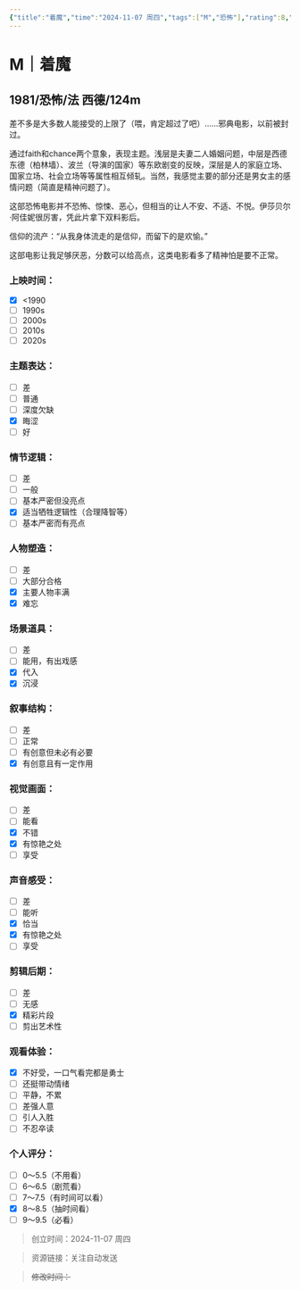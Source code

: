 ```yaml
---
{"title":"着魔","time":"2024-11-07 周四","tags":["M","恐怖"],"rating":8,"豆瓣":8,"dg-publish":true,"permalink":"/300 评价/M/新近看过/着魔/","dgPassFrontmatter":true,"created":"2024-11-07T21:03:46.373+08:00","updated":"2024-11-07T21:54:33.914+08:00"}
---
```


# M｜着魔
## 1981/恐怖/法 西德/124m
差不多是大多数人能接受的上限了（喂，肯定超过了吧）……邪典电影，以前被封过。

通过faith和chance两个意象，表现主题。浅层是夫妻二人婚姻问题，中层是西德东德（柏林墙）、波兰（导演的国家）等东欧剧变的反映，深层是人的家庭立场、国家立场、社会立场等等属性相互倾轧。当然，我感觉主要的部分还是男女主的感情问题（简直是精神问题了）。

这部恐怖电影并不恐怖、惊悚、恶心，但相当的让人不安、不适、不悦。伊莎贝尔·阿佳妮很厉害，凭此片拿下双料影后。

信仰的流产：“从我身体流走的是信仰，而留下的是欢愉。”

这部电影让我足够厌恶，分数可以给高点，这类电影看多了精神怕是要不正常。
### 上映时间：
- [x] <1990
- [ ] 1990s
- [ ] 2000s
- [ ] 2010s
- [ ] 2020s
### 主题表达：
- [ ] 差
- [ ] 普通
- [ ] 深度欠缺
- [x] 晦涩
- [ ] 好
### 情节逻辑：
- [ ] 差
- [ ] 一般
- [ ] 基本严密但没亮点
- [x] 适当牺牲逻辑性（合理降智等）
- [ ] 基本严密而有亮点
### 人物塑造：
- [ ] 差
- [ ] 大部分合格
- [x] 主要人物丰满
- [x] 难忘
### 场景道具：
- [ ] 差
- [ ] 能用，有出戏感
- [x] 代入
- [x] 沉浸
### 叙事结构：
- [ ] 差
- [ ] 正常
- [ ] 有创意但未必有必要
- [x] 有创意且有一定作用
### 视觉画面：
- [ ] 差
- [ ] 能看
- [x] 不错
- [x] 有惊艳之处
- [ ] 享受
### 声音感受：
- [ ] 差
- [ ] 能听
- [x] 恰当
- [x] 有惊艳之处
- [ ] 享受
### 剪辑后期：
- [ ] 差
- [ ] 无感
- [x] 精彩片段
- [ ] 剪出艺术性
### 观看体验：
- [x] 不好受，一口气看完都是勇士
- [ ] 还挺带动情绪
- [ ] 平静，不累
- [ ] 差强人意
- [ ] 引人入胜
- [ ] 不忍卒读
### 个人评分：
- [ ] 0～5.5（不用看）
- [ ] 6～6.5（剧荒看）
- [ ] 7～7.5（有时间可以看）
- [x] 8～8.5（抽时间看）
- [ ] 9～9.5（必看）

>创立时间：2024-11-07 周四

>资源链接：关注自动发送

>~~修改时间：~~



